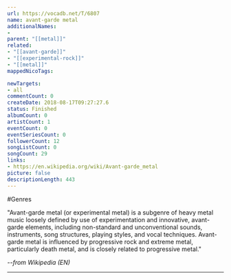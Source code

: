 ```yaml
---
url: https://vocadb.net/T/6807
name: avant-garde metal
additionalNames: 
- 
parent: "[[metal]]"
related:
- "[[avant-garde]]"
- "[[experimental-rock]]"
- "[[metal]]"
mappedNicoTags:

newTargets:
- all
commentCount: 0
createDate: 2018-08-17T09:27:27.6
status: Finished
albumCount: 0
artistCount: 1
eventCount: 0
eventSeriesCount: 0
followerCount: 12
songListCount: 0
songCount: 29
links: 
- https://en.wikipedia.org/wiki/Avant-garde_metal
picture: false
descriptionLength: 443
---
```


#Genres

"Avant-garde metal (or experimental metal) is a subgenre of heavy metal music loosely defined by use of experimentation and innovative, avant-garde elements, including non-standard and unconventional sounds, instruments, song structures, playing styles, and vocal techniques. Avant-garde metal is influenced by progressive rock and extreme metal, particularly death metal, and is closely related to progressive metal."

*--from Wikipedia (EN)*

---

